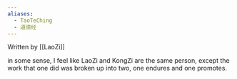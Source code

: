 ```yaml
---
aliases:
  - TaoTeChing
  - 道德经
---
```

Written by [[LaoZi]]

in some sense, I feel like LaoZi and KongZi are the same person, except the work that one did was broken up into two, one endures and one promotes.